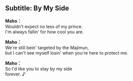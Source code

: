 # 

  
## Subtitle: By My Side
  
**Maho：**  
Wouldn't expect no less of my prince.  
I'm always fallin' for how cool you are.  
  
**Maho：**  
We're still bein' targeted by the Majimun,  
but I can't see myself losin' when you're here to protect me.  
  
**Maho：**  
So I'd like you to stay by my side  
forever. ♪  
